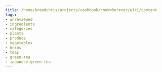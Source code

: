 ```yaml
---
title: /home/breadchris/projects/cookbook/cookwherever/wiki/content
tags:
- unreviewed
- ingredients
- categories
- plants
- produce
- vegetables
- herbs
- teas
- green-tea
- japanese-green-tea
---
```

